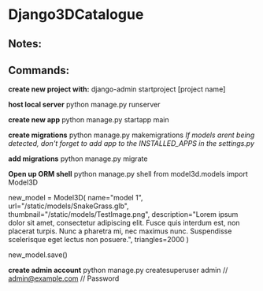 # Django3DCatalogue
 
## Notes:

## Commands:
**create new project with:**
django-admin startproject [project name]

**host local server**
python manage.py runserver

**create new app**
python manage.py startapp main

**create migrations**
python manage.py makemigrations
*If models arent being detected, don't forget to add app to the INSTALLED_APPS in the settings.py*

**add migrations**
python manage.py migrate

**Open up ORM shell**
python manage.py shell
from model3d.models import Model3D

new_model = Model3D(
    name="model 1",
    url="/static/models/SnakeGrass.glb",
	thumbnail="/static/models/TestImage.png",
    description="Lorem ipsum dolor sit amet, consectetur adipiscing elit. Fusce quis interdum est, non placerat turpis. Nunc a pharetra mi, nec maximus nunc. Suspendisse scelerisque eget lectus non posuere.",
    triangles=2000
)

new_model.save()

**create admin account**
python manage.py createsuperuser
admin // admin@example.com // Password